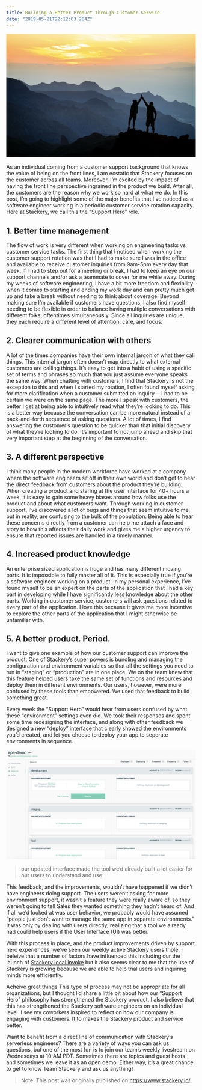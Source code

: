 ```yaml
---
title: Building a Better Product through Customer Service
date: "2019-05-21T22:12:03.284Z"
---
```


![Teamwork](./teamwork.png)

As an individual coming from a customer support background that knows the value of being on the front lines, I am ecstatic that Stackery focuses on the customer across all teams. Moreover, I’m excited by the impact of having the front line perspective ingrained in the product we build. After all, the customers are the reason why we work so hard at what we do. In this post, I’m going to highlight some of the major benefits that I’ve noticed as a software engineer working in a periodic customer service rotation capacity. Here at Stackery, we call this the “Support Hero” role.

## 1. Better time management
The flow of work is very different when working on engineering tasks vs customer service tasks. The first thing that I noticed when working the customer support rotation was that I had to make sure I was in the office and available to receive customer inquiries from 9am-5pm every day that week. If I had to step out for a meeting or break, I had to keep an eye on our support channels and/or ask a teammate to cover for me while away.
During my weeks of software engineering, I have a bit more freedom and flexibility when it comes to starting and ending my work day and can pretty much get up and take a break without needing to think about coverage.
Beyond making sure I’m available if customers have questions, I also find myself needing to be flexible in order to balance having multiple conversations with different folks, oftentimes simultaneously. Since all inquiries are unique, they each require a different level of attention, care, and focus.

## 2. Clearer communication with others
A lot of the times companies have their own internal jargon of what they call things. This internal jargon often doesn’t map directly to what external customers are calling things. It’s easy to get into a habit of using a specific set of terms and phrases so much that you just assume everyone speaks the same way. When chatting with customers, I find that Stackery is not the exception to this and when I started my rotation, I often found myself asking for more clarification when a customer submitted an inquiry— I had to be certain we were on the same page.
The more I speak with customers, the better I get at being able to intuitively read what they’re looking to do. This is a better way because the conversation can be more natural instead of a back-and-forth sequence of asking questions.
A lot of times, I find answering the customer’s question to be quicker than that initial discovery of what they’re looking to do. It’s important to not jump ahead and skip that very important step at the beginning of the conversation.

## 3. A different perspective
I think many people in the modern workforce have worked at a company where the software engineers sit off in their own world and don’t get to hear the direct feedback from customers about the product they’re building. When creating a product and staring at the user interface for 40+ hours a week, it is easy to gain some heavy biases around how folks use the product and about what customers want.
Through working in customer support, I’ve discovered a lot of bugs and things that seem intuitive to me, but in reality, are confusing to the bulk of the population. Being able to hear these concerns directly from a customer can help me attach a face and story to how this affects their daily work and gives me a higher urgency to ensure that reported issues are handled in a timely manner.

## 4. Increased product knowledge
An enterprise sized application is huge and has many different moving parts. It is impossible to fully master all of it. This is especially true if you’re a software engineer working on a product. In my personal experience, I’ve found myself to be an expert on the parts of the application that I had a key part in developing while I have significantly less knowledge about the other parts.
Working in customer service, customers will ask questions related to every part of the application. I love this because it gives me more incentive to explore the other parts of the application that I might otherwise be unfamiliar with.

## 5. A better product. Period.
I want to give one example of how our customer support can improve the product. One of Stackery’s super powers is bundling and managing the configuration and environment variables so that all the settings you need to run in “staging” or “production” are in one place. We on the team knew that this feature helped users take the same set of functions and resources and deploy them in different environments.
Our users, however, were more confused by these tools than empowered. We used that feedback to build something great.

Every week the “Support Hero” would hear from users confused by what these “environment” settings even did. We took their responses and spent some time redesigning the interface, and along with other feedback we designed a new “deploy” interface that clearly showed the environments you’d created, and let you choose to deploy your app to seperate environments in sequence.

![Deploy Meenu](./deploy-menu.png)
>our updated interface made the tool we’d already built a lot easier for our users to understand and use

This feedback, and the improvements, wouldn’t have happened if we didn’t have engineers doing support. The users weren’t asking for more environment support, it wasn’t a feature they were really aware of, so they weren’t going to tell Sales they wanted something they hadn’t heard of. And if all we’d looked at was user behavior, we probably would have assumed “people just don’t want to manage the same app in separate environments.” It was only by dealing with users directly, realizing that a tool we already had could help users if the User Interface (UI) was better.

With this process in place, and the product improvements driven by support hero experiences, we’ve seen our weekly active Stackery users triple. I beleive that a number of factors have influenced this including our the launch of <a href="https://www.stackery.io/blog/how-to-serverless-locally/" target="_blank" rel="noopener noreferrer">Stackery local invoke</a> but it also seems clear to me that the use of Stackery is growing because we are able to help trial users and inquiring minds more efficiently.

Acheive great things
This type of process may not be appropriate for all organizations, but I thought I’d share a little bit about how our “Support Hero” philosophy has strengthened the Stackery product. I also believe that this has strengthened the Stackery software engineers on an individual level. I see my coworkers inspired to reflect on how our company is engaging with customers. It to makes the Stackery product and service better.

Want to benefit from a direct line of communication with Stackery’s serverless engineers? There are a variety of ways you can ask us questions, but one of the most fun is to join our team’s weekly livestream on Wednesdays at 10 AM PDT. Sometimes there are topics and guest hosts and sometimes we leave it as an open demo. Either way, it’s a great chance to get to know Team Stackery and ask us anything!

>Note: This post was originally published on https://www.stackery.io/
